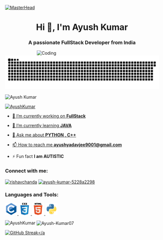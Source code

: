 [![MasterHead](https://firebasestorage.googleapis.com/v0/b/flexi-coding.appspot.com/o/dempgi7-520f8d5f-63d4-4453-8822-dbc149ae27f8.gif?alt=media&token=91c0c7b2-93c3-4029-b011-1a8703c5730d)](https://rishavchanda.io)
<h1 align="center">Hi 👋, I'm Ayush Kumar</h1>
<h3 align="center">A passionate FullStack Developer from India</h3>
<img align="right" alt="Coding" width="400" src="https://cdn.dribbble.com/users/1162077/screenshots/3848914/programmer.gif">
<p align="center">
  <img src="https://raw.githubusercontent.com/Basu0069/Basu0069/output/github-contribution-grid-snake-dark.svg" alt="Snake animation" />


<p align="left"> <img src="https://komarev.com/ghpvc/?username=Ayush-Kumar07&label=Profile%20views&color=0e75b6&style=flat" alt="Ayush Kumar" /> </p>

<p align="left"> <a href="https://https://x.com/ayusx_h" target="blank"><img src="https://img.shields.io/twitter/follow/Ayush Kumar?logo=twitter&style=for-the-badge" alt="AyushKumar"  </p>

- 🔭 I’m currently working on **FullStack**

- 🌱 I’m currently learning **JAVA**

- 💬 Ask me about **PYTHON , C++**

- 📫 How to reach me **ayushyadavjee9001@gmail.com**

- ⚡ Fun fact **I am AUTISTIC**

<h3 align="left">Connect with me:</h3>
<p align="left">
<a href="https://x.com/ayusx_htwitter.com/ayushkumar" target="blank"><img align="center" src="https://raw.githubusercontent.com/rahuldkjain/github-profile-readme-generator/master/src/images/icons/Social/twitter.svg" alt="rishavchanda" height="30" width="40" /></a>
<a href="https://www.linkedin.com/in/ayush-kumar-5228a2298/" target="blank"><img align="center" src="https://raw.githubusercontent.com/rahuldkjain/github-profile-readme-generator/master/src/images/icons/Social/linked-in-alt.svg" alt="ayush-kumar-5228a2298" height="30" width="40" /></a>
</p>

<h3 align="left">Languages and Tools:</h3>
<p align="left"> <a href="https://www.cprogramming.com/" target="_blank" rel="noreferrer"> <img src="https://raw.githubusercontent.com/devicons/devicon/master/icons/c/c-original.svg" alt="c" width="40" height="40"/> </a> <a href="https://www.w3schools.com/css/" target="_blank" rel="noreferrer"> <img src="https://raw.githubusercontent.com/devicons/devicon/master/icons/css3/css3-original-wordmark.svg" alt="css3" width="40" height="40"/> </a> <a href="https://www.w3.org/html/" target="_blank" rel="noreferrer"> <img src="https://raw.githubusercontent.com/devicons/devicon/master/icons/html5/html5-original-wordmark.svg" alt="html5" width="40" height="40"/> </a> <a href="https://www.python.org" target="_blank" rel="noreferrer"> <img src="https://raw.githubusercontent.com/devicons/devicon/master/icons/python/python-original.svg" alt="python" width="40" height="40"/> </a> </p>




<p><img align="left" src="https://github-readme-stats.vercel.app/api/top-langs?username=Ayush-Kumar07&show_icons=true&locale=en&layout=compact&theme=tokyonight" alt="AyushKumar" /></p>

<p>&nbsp;<img align="center" src="https://github-readme-stats.vercel.app/api?username=Ayush-Kumar07&show_icons=true&locale=en&theme=tokyonight" alt="Ayush-Kumar07" /></p>

<a href="https://git.io/streak-stats"><img src="https://github-readme-streak-stats.herokuapp.com?user=Ayush-Kumar07" alt="GitHub Streak" /></a
